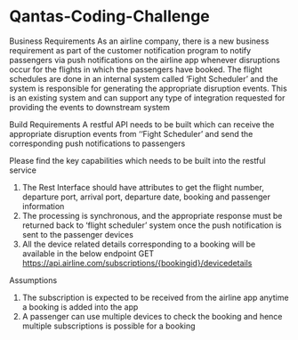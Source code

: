 # Qantas-Coding-Challenge
Business Requirements
As an airline company, there is a new business requirement as part of the customer
notification program to notify passengers via push notifications on the airline app whenever
disruptions occur for the flights in which the passengers have booked.
The flight schedules are done in an internal system called ‘Fight Scheduler’ and the system is
responsible for generating the appropriate disruption events. This is an existing system and
can support any type of integration requested for providing the events to downstream
system

Build Requirements
A restful API needs to be built which can receive the appropriate disruption events from
‘‘Fight Scheduler’ and send the corresponding push notifications to passengers

Please find the key capabilities which needs to be built into the restful service

1. The Rest Interface should have attributes to get the flight number, departure port,
arrival port, departure date, booking and passenger information
2. The processing is synchronous, and the appropriate response must be returned back
to ‘flight scheduler’ system once the push notification is sent to the passenger
devices
3. All the device related details corresponding to a booking will be available in the
below endpoint
GET https://api.airline.com/subscriptions/{bookingid}/devicedetails

Assumptions
1. The subscription is expected to be received from the airline app anytime a booking is
added into the app
2. A passenger can use multiple devices to check the booking and hence multiple
subscriptions is possible for a booking
